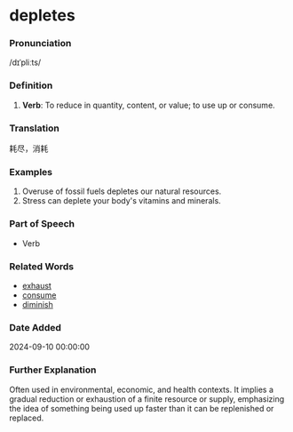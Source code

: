 # depletes
### Pronunciation
/dɪˈpliːts/
### Definition
1. **Verb**: To reduce in quantity, content, or value; to use up or consume.
### Translation
耗尽，消耗
### Examples
1. Overuse of fossil fuels depletes our natural resources.
2. Stress can deplete your body's vitamins and minerals.
### Part of Speech
- Verb
### Related Words
- [exhaust](exhaust.md)
- [consume](consume.md)
- [diminish](diminish.md)
### Date Added
2024-09-10 00:00:00

### Further Explanation
Often used in environmental, economic, and health contexts. It implies a gradual reduction or exhaustion of a finite resource or supply, emphasizing the idea of something being used up faster than it can be replenished or replaced.